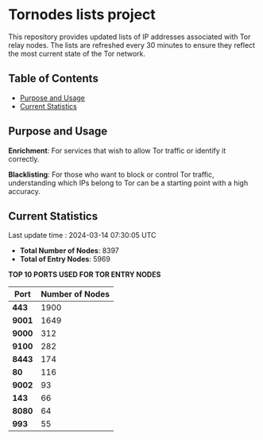# Tornodes lists project

This repository provides updated lists of IP addresses associated with Tor relay nodes. The lists are refreshed every 30 minutes to ensure they reflect the most current state of the Tor network.

## Table of Contents

- [Purpose and Usage](#purpose-and-usage)
- [Current Statistics](#current-statistics)


## Purpose and Usage

**Enrichment**: For services that wish to allow Tor traffic or identify it correctly.

**Blacklisting**: For those who want to block or control Tor traffic, understanding which IPs belong to Tor can be a starting point with a high accuracy.

## Current Statistics

Last update time : 2024-03-14 07:30:05 UTC

- **Total Number of Nodes**: 8397
- **Total of Entry Nodes**: 5969

**TOP 10 PORTS USED FOR TOR ENTRY NODES**

| **Port** | **Number of Nodes** |
|------|-----------------|
| **443**   | 1900  |
| **9001**   | 1649  |
| **9000**   | 312  |
| **9100**   | 282  |
| **8443**   | 174  |
| **80**   | 116  |
| **9002**   | 93  |
| **143**   | 66  |
| **8080**   | 64  |
| **993**   | 55  |

